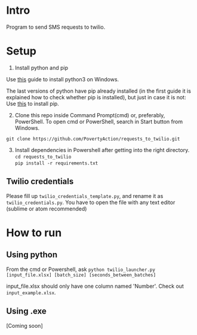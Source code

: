 # Intro

Program to send SMS requests to twilio.

# Setup

1. Install python and pip

Use [this](https://phoenixnap.com/kb/how-to-install-python-3-windows) guide to install python3 on Windows. 

The last versions of python have pip already installed (in the first guide it is explained how to check whether pip is installed), but just in case it is not: Use [this](https://www.liquidweb.com/kb/install-pip-windows/) to install pip. 

2. Clone this repo inside Command Prompt(cmd) or, preferably, PowerShell. To open cmd or PowerShell, search in Start button from Windows.

`git clone https://github.com/PovertyAction/requests_to_twilio.git`

3. Install dependencies in Powershell after getting into the right directory.
`cd requests_to_twilio` </br>
`pip install -r requirements.txt`

## Twilio credentials

Please fill up `twilio_credentials_template.py`, and rename it as `twilio_credentials.py`. You have to open the file with any text editor (sublime or atom recommended)

# How to run

## Using python
From the cmd or Powershell, ask
`python twilio_launcher.py [input_file.xlsx] [batch_size] [seconds_between_batches]`

input_file.xlsx should only have one column named 'Number'. Check out `input_example.xlsx`.

## Using .exe

[Coming soon]
